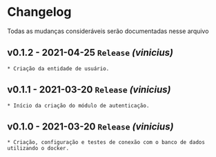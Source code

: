 # Changelog
Todas as mudanças consideráveis serão documentadas nesse arquivo 

## v0.1.2 - 2021-04-25 `Release` _(vinicius)_
    * Criação da entidade de usuário.
## v0.1.1 - 2021-03-20 `Release` _(vinicius)_
    * Início da criação do módulo de autenticação.

## v0.1.0 - 2021-03-20 `Release` _(vinicius)_
    * Criação, configuração e testes de conexão com o banco de dados utilizando o docker.